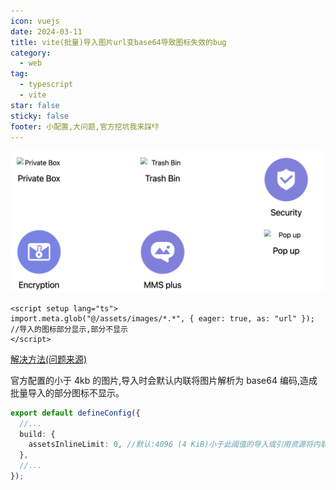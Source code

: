 ```yaml
---
icon: vuejs
date: 2024-03-11
title: vite(批量)导入图片url变base64导致图标失效的bug
category:
  - web
tag:
  - typescript
  - vite
star: false
sticky: false
footer: 小配置,大问题,官方挖坑我来踩👎
---
```


![效果图](https://github.com/B2-4ac-1234/blog/blob/main/src/.vuepress/public/assets/images/vue/vue_import_img_base64_bug.png?raw=true)

```vue
<script setup lang="ts">
import.meta.glob("@/assets/images/*.*", { eager: true, as: "url" }); //导入的图标部分显示,部分不显示
</script>
```

[解决方法(问题来源)](https://cn.vitejs.dev/config/build-options.html#build-assetsinlinelimit)

官方配置的小于 4kb 的图片,导入时会默认内联将图片解析为 base64 编码,造成批量导入的部分图标不显示。

```ts
export default defineConfig({
  //...
  build: {
    assetsInlineLimit: 0, //默认:4096 (4 KiB)小于此阈值的导入或引用资源将内联为 base64 编码，以避免额外的 http 请求。
  },
  //...
});
```
